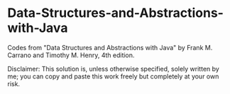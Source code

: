 # Data-Structures-and-Abstractions-with-Java
Codes from "Data Structures and Abstractions with Java" by Frank M. Carrano and Timothy M. Henry, 4th edition.

Disclaimer:
This solution is, unless otherwise specified, solely written by me; you can copy and paste this work freely but completely at your own risk. 
